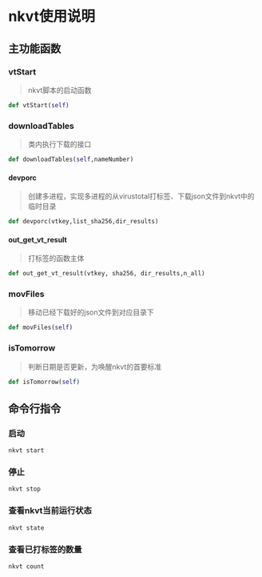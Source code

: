 # nkvt使用说明

## 主功能函数

### vtStart

> nkvt脚本的启动函数

```python
def vtStart(self)
```



###  downloadTables

> 类内执行下载的接口

```python
def downloadTables(self,nameNumber)
```

#### devporc

> 创建多进程，实现多进程的从virustotal打标签、下载json文件到nkvt中的临时目录

```python
def devporc(vtkey,list_sha256,dir_results)
```

#### out_get_vt_result

>打标签的函数主体

```python
def out_get_vt_result(vtkey, sha256, dir_results,n_all)
```

### movFiles

> 移动已经下载好的json文件到对应目录下

```python
def movFiles(self)
```

### isTomorrow
> 判断日期是否更新，为唤醒nkvt的首要标准 
```python
def isTomorrow(self)
```


## 命令行指令

### 启动

```
nkvt start
```

### 停止

```
nkvt stop
```

### 查看nkvt当前运行状态

```
nkvt state
```

### 查看已打标签的数量

```
nkvt count
```

